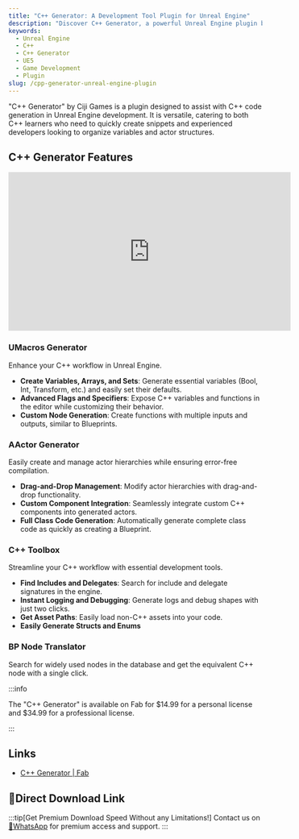 ```yaml
---
title: "C++ Generator: A Development Tool Plugin for Unreal Engine"
description: "Discover C++ Generator, a powerful Unreal Engine plugin by Ciji Games that automates the creation of C++ snippets, macros, actors, and classes to streamline your development workflow."
keywords:
  - Unreal Engine
  - C++
  - C++ Generator
  - UE5
  - Game Development
  - Plugin
slug: /cpp-generator-unreal-engine-plugin
---
```


"C++ Generator" by Ciji Games is a plugin designed to assist with C++ code generation in Unreal Engine development. It is versatile, catering to both C++ learners who need to quickly create snippets and experienced developers looking to organize variables and actor structures.

## C++ Generator Features

<iframe
  width="560"
  height="315"
  src="https://www.youtube.com/embed/fko2KlbKVmE"
  title="YouTube video player"
  frameborder="0"
  allow="accelerometer; autoplay; clipboard-write; encrypted-media; gyroscope; picture-in-picture"
  allowfullscreen
></iframe>

### UMacros Generator

Enhance your C++ workflow in Unreal Engine.

-   **Create Variables, Arrays, and Sets**: Generate essential variables (Bool, Int, Transform, etc.) and easily set their defaults.
-   **Advanced Flags and Specifiers**: Expose C++ variables and functions in the editor while customizing their behavior.
-   **Custom Node Generation**: Create functions with multiple inputs and outputs, similar to Blueprints.

### AActor Generator

Easily create and manage actor hierarchies while ensuring error-free compilation.

-   **Drag-and-Drop Management**: Modify actor hierarchies with drag-and-drop functionality.
-   **Custom Component Integration**: Seamlessly integrate custom C++ components into generated actors.
-   **Full Class Code Generation**: Automatically generate complete class code as quickly as creating a Blueprint.

### C++ Toolbox

Streamline your C++ workflow with essential development tools.

-   **Find Includes and Delegates**: Search for include and delegate signatures in the engine.
-   **Instant Logging and Debugging**: Generate logs and debug shapes with just two clicks.
-   **Get Asset Paths**: Easily load non-C++ assets into your code.
-   **Easily Generate Structs and Enums**

### BP Node Translator

Search for widely used nodes in the database and get the equivalent C++ node with a single click.

:::info

The "C++ Generator" is available on Fab for $14.99 for a personal license and $34.99 for a professional license.

:::

## Links

-   [C++ Generator | Fab](https://www.fab.com/ja/listings/6f1236ea-3587-4cdc-808c-1624ce0b9500)

## 🚀Direct Download Link
:::tip[Get Premium Download Speed Without any Limitations!]
Contact us on [💬WhatsApp](https://wa.me/+8613237610083) for premium  access and support.
:::